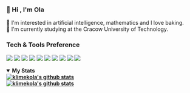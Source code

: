 ### 👋 Hi , I'm Ola
👀 I'm interested in artificial intelligence, mathematics and I love baking. <br>
🌱 I'm currently studying at the Cracow University of Technology.

### Tech & Tools Preference

  <img src="http://img.shields.io/badge/-Python-blue?style=flat&logo=python&logoColor=white"> </b>
  <img src="http://img.shields.io/badge/-Git-F1502F?style=flat&logo=git&logoColor=FFFFFF"> </b>
  <img src="http://img.shields.io/badge/-Github-000000?style=flat&logo=github&logoColor=FFFFFF"> </b>
  <img src = "https://img.shields.io/badge/-CSS-1572B6?style=flat&logo=css3&logoColor=white"> </b>
  <img src = "https://img.shields.io/badge/-HTML-E34F26?style=flat&logo=html5&logoColor=white"> </b>
  <img src="http://img.shields.io/badge/-R-276DC3?style=flat&logo=R&logoColor=white"> </b>
  <img src="http://img.shields.io/badge/-MSOffice-D83B01?style=flat&logo=microsoft-office&logoColor=white"> </b>
  <img src="http://img.shields.io/badge/-Octave-0790C0?style=flat&logo=octave&logoColor=white"> </b>
  <img src="http://img.shields.io/badge/-LaTeX-008080?style=flat&logo=latex&logoColor=white"> </b>
  <img src="http://img.shields.io/badge/-SQL-4479A1?style=flat&logo=Mysql&logoColor=white"> </b>




<details open="true">
  <summary><b>My Stats</b><br></summary>
    <div>
      <b>
        <a href="https://github.com/klimekola/github-readme-stats/actions">
          <img alt="klimekola's github stats" src="https://github-readme-stats-gaurav.vercel.app/api?username=klimekola&show_icons=true&title_color=4078c0&icon_color=6cc644&text_color=333&bg_color=f5f5f5"/>
        </a>
        </br>
        <a href="https://github.com/klimekola/github-readme-stats/actions">
          <img alt="klimekola's github stats" src=https://github-readme-stats.vercel.app/api/top-langs/?username=klimekola&theme=white"/>

  </b>
 </details>

